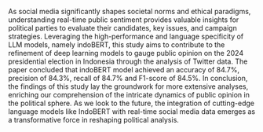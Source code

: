 As social media significantly shapes societal norms and ethical paradigms, understanding real-time public sentiment provides valuable insights for political parties to evaluate their candidates, key issues, and campaign strategies. Leveraging the high-performance and language specificity of LLM models, namely indoBERT, this study aims to contribute to the refinement of deep learning models to gauge public opinion on the 2024 presidential election in Indonesia through the analysis of Twitter data. The paper concluded that indoBERT model achieved an accuracy of 84.7%, precision of 84.3%, recall of 84.7% and F1-score of 84.5%. In conclusion, the findings of this study lay the groundwork for more extensive analyses, enriching our comprehension of the intricate dynamics of public opinion in the political sphere. As we look to the future, the integration of cutting-edge language models like IndoBERT with real-time social media data emerges as a transformative force in reshaping political analysis.
